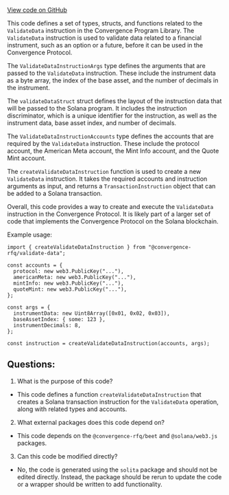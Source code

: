 [View code on GitHub](https://github.com/convergence-rfq/convergence-program-library/psyoptions-american-instrument/js/generated/instructions/validateData.ts)

This code defines a set of types, structs, and functions related to the `ValidateData` instruction in the Convergence Program Library. The `ValidateData` instruction is used to validate data related to a financial instrument, such as an option or a future, before it can be used in the Convergence Protocol. 

The `ValidateDataInstructionArgs` type defines the arguments that are passed to the `ValidateData` instruction. These include the instrument data as a byte array, the index of the base asset, and the number of decimals in the instrument. 

The `validateDataStruct` struct defines the layout of the instruction data that will be passed to the Solana program. It includes the instruction discriminator, which is a unique identifier for the instruction, as well as the instrument data, base asset index, and number of decimals. 

The `ValidateDataInstructionAccounts` type defines the accounts that are required by the `ValidateData` instruction. These include the protocol account, the American Meta account, the Mint Info account, and the Quote Mint account. 

The `createValidateDataInstruction` function is used to create a new `ValidateData` instruction. It takes the required accounts and instruction arguments as input, and returns a `TransactionInstruction` object that can be added to a Solana transaction. 

Overall, this code provides a way to create and execute the `ValidateData` instruction in the Convergence Protocol. It is likely part of a larger set of code that implements the Convergence Protocol on the Solana blockchain. 

Example usage:

```
import { createValidateDataInstruction } from "@convergence-rfq/validate-data";

const accounts = {
  protocol: new web3.PublicKey("..."),
  americanMeta: new web3.PublicKey("..."),
  mintInfo: new web3.PublicKey("..."),
  quoteMint: new web3.PublicKey("..."),
};

const args = {
  instrumentData: new Uint8Array([0x01, 0x02, 0x03]),
  baseAssetIndex: { some: 123 },
  instrumentDecimals: 8,
};

const instruction = createValidateDataInstruction(accounts, args);
```
## Questions: 
 1. What is the purpose of this code?
- This code defines a function `createValidateDataInstruction` that creates a Solana transaction instruction for the `ValidateData` operation, along with related types and accounts.

2. What external packages does this code depend on?
- This code depends on the `@convergence-rfq/beet` and `@solana/web3.js` packages.

3. Can this code be modified directly?
- No, the code is generated using the `solita` package and should not be edited directly. Instead, the package should be rerun to update the code or a wrapper should be written to add functionality.